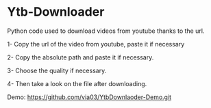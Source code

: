 # Ytb-Downloader
Python code used to download videos from youtube thanks to the url.

  1- Copy the url of the video from youtube, paste it if necessary

  2- Copy the absolute path and paste it if necessary.

  3- Choose the quality if necessary.

  4- Then take a look on the file after downloading.
  
  Demo: https://github.com/via03/YtbDownlaoder-Demo.git

